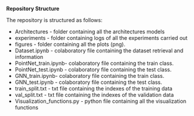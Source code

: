 **Repository Structure**

The repository is structured as follows:
- Architectures - folder containing all the architectures models 
- experiments - folder containing logs of all the experiments carried out
- figures - folder containing all the plots (png).
- Dataset.ipynb - colaboratory file containing the dataset retrieval and information
- PointNet_train.ipynb- colaboratory file containing the train class.
- PointNet_test.ipynb - colaboratory file containing the test class.
- GNN_train.ipynb- colaboratory file containing the train class.
- GNN_test.ipynb - colaboratory file containing the test class.
- train_split.txt - txt file containing the indexes of the training data
- val_split.txt - txt file containing the indexes of the validation data
- Visualization_functions.py - python file containing all the visualization functions
